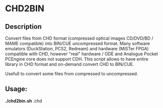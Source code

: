 # CHD2BIN

## Description
Convert files from CHD format (compressed optical images CD/DVD/BD / MAME compatible) into BIN/CUE uncompressed format.
Many software emulators (DuckStation, PCS2, Redream) and hardware (MiSTer FPGA) compatible with CHD, however "real" hardware / ODE and Analogue Pocket PCEngine core does not support CDH.
This script allows to have entire library in CHD format and on-demand convert CHD to BIN/CUE.

Usefull to convert some files from compressed to uncompressed.

## Usage:
**./chd2bin.sh** <file>.chd

